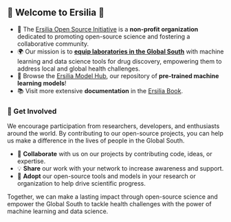 ## 🦠 Welcome to Ersilia 💊

* 🙋‍ The [Ersilia Open Source Initiative](https://ersilia.io) is a **non-profit organization** dedicated to promoting open-source science and fostering a collaborative community.
* 🌍 Our mission is to [**equip laboratories in the Global South**](https://ersilia.io/projects) with machine learning and data science tools for drug discovery, empowering them to address local and global health challenges.
* 🧙 Browse the [Ersilia Model Hub](https://ersilia.io/model-hub), our repository of **pre-trained machine learning models**!
* 📚 Visit more extensive **documentation** in the [Ersilia Book](https://ersilia.gitbook.io/ersilia-book/).

### 🌟 Get Involved

We encourage participation from researchers, developers, and enthusiasts around the world. By contributing to our open-source projects, you can help us make a difference in the lives of people in the Global South.

* 🤝 **Collaborate** with us on our projects by contributing code, ideas, or expertise.
* 💡 **Share** our work with your network to increase awareness and support.
* 🚀 **Adopt** our open-source tools and models in your research or organization to help drive scientific progress.

Together, we can make a lasting impact through open-source science and empower the Global South to tackle health challenges with the power of machine learning and data science.
